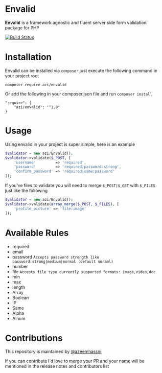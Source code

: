 # Envalid
**Envalid** is a framework agnostic and fluent server side form validation package for PHP

[![Build Status](https://travis-ci.org/azeemhassni/envalid.svg?branch=master)](https://travis-ci.org/azeemhassni/envalid)

# Installation
Envalid can be installed via `composer` just execute the following command
in your project root

```composer require azi/envalid```

Or add the following in your composer.json file and run `composer install`

```
"require": {
    "azi/envalid": "^1.0"
}
```

# Usage
Using envalid in your project is super simple, here is an example
```php
$validator = new azi/Envalid();
$validator->validate($_POST, [
    'username'         => 'required',
    'password'         => 'required|password:strong',
    'confirm_password' => 'required|same:password'
]);
```
If you've files to validate you will need to merge `$_POST|$_GET` with `$_FILES` just like the following
```php
$validator = new azi/Envalid();
$validator->validate(array_merge($_POST, $_FILES), [
    'profile_picture' => 'file:image'
]);
```

# Available Rules
- required
- email 
- password `Accepts password strength like password:strong|medium|normal (default noraml)` 
- number
- file `Accepts file type currently supported formats: image,video,doc`
- min
- max
- length
- Array
- Boolean
- IP
- Same
- Alpha
- Alnum

# Contributions
This repository is maintained by 
[@azeemhassni](https://github.com/azeemhassni)
 
 If you can contribute I'd love to merge your PR and your name will be mentioned 
 in the release notes and contributors list
 
